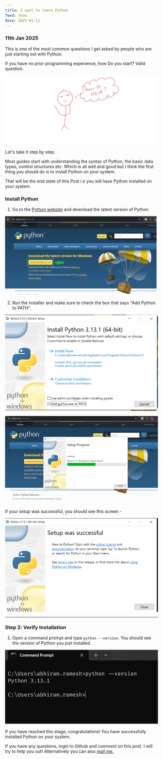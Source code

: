 ```yaml
---
title: I want to learn Python
feed: show
date: 2025-01-11
---
```

### 11th Jan 2025

This is one of the most common questions I get asked by people who are just starting out with Python.

If you have no prior programming experience, how Do you start? Valid question.

![alt text](/assets/img/basics/how-to-start-1/how-to-start.jpg)

Let's take it step by step.

Most guides start with understanding the syntax of Python, the basic data types, control structures etc. Which is all well and good but I think the first thing you should do is to install Python on your system.

That will be the end state of this Post i.e you will have Python installed on your system.

###  Install Python

1. Go to the [Python website](https://www.python.org/downloads/) and download the latest version of Python.

![alt text](/assets/img/basics/how-to-start-1/download.png)

2. Run the installer and make sure to check the box that says "Add Python to PATH".

![alt text](/assets/img/basics/how-to-start-1/pyinstallation-0.png)

![alt text](/assets/img/basics/how-to-start-1/pyinstallation-1.png)

If your setup was successful, you should see this screen - 

![alt text](/assets/img/basics/how-to-start-1/pyinstallation-2.png)

---


### Step 2: Verify Installation

1. Open a command prompt and type `python --version`. You should see the version of Python you just installed.

![alt text](/assets/img/basics/how-to-start-1/pyinstallation-3.png)


If you have reached this stage, congratulations! You have successfully installed Python on your system.

If you have any questions, login to Github and comment on this post. I will try to help you out! Alternatively you can also [mail me.](mailto:everythingpython0@gmail.com)
